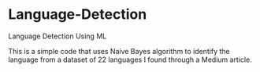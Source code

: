 # Language-Detection
Language Detection Using ML 

This is a simple code that uses Naive Bayes algorithm to identify the language from a dataset of 22 languages
I found through a Medium article. 
